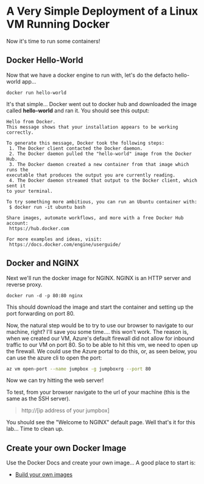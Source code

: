 # A Very Simple Deployment of a Linux VM Running Docker #
Now it's time to run some containers!


## Docker Hello-World ##
Now that we have a docker engine to run with, let's do the defacto hello-world app...

    docker run hello-world

It's that simple... Docker went out to docker hub and downloaded the image called **hello-world** and ran it. You should see this output:

    Hello from Docker.
    This message shows that your installation appears to be working correctly.
    
    To generate this message, Docker took the following steps:
     1. The Docker client contacted the Docker daemon.
     2. The Docker daemon pulled the "hello-world" image from the Docker Hub.
     3. The Docker daemon created a new container from that image which runs the
    executable that produces the output you are currently reading.
     4. The Docker daemon streamed that output to the Docker client, which sent it
    to your terminal.
    
    To try something more ambitious, you can run an Ubuntu container with:
     $ docker run -it ubuntu bash
    
    Share images, automate workflows, and more with a free Docker Hub account:
     https://hub.docker.com
    
    For more examples and ideas, visit:
     https://docs.docker.com/engine/userguide/

## Docker and NGINX
Next we'll run the docker image for NGINX. NGINX is an HTTP server and reverse proxy.

    docker run -d -p 80:80 nginx

This should download the image and start the container and setting up the port forwarding on port 80. 

Now, the natural step would be to try to use our browser to navigate to our machine, right?  I'll save you some time.... this won't work.  The reason is, when we created our VM, Azure's default firewall did not allow for inbound traffic to our VM on port 80.  So to be able to hit this vm, we need to open up the firewall.  We could use the Azure portal to do this, or, as seen below, you can use the azure cli to open the port:

```bash
az vm open-port --name jumpbox -g jumpboxrg --port 80
```
Now we can try hitting the web server!

To test, from your browser navigate to the url of your machine (this is the same as the SSH server).

> http://[ip address of your jumpbox]

You should see the "Welcome to NGINX" default page. Well that's it for this lab... Time to clean up.

## Create your own Docker Image ##
Use the Docker Docs and create your own image... A good place to start is:

* [Build your own images](https://docs.docker.com/engine/userguide/containers/dockerimages/)
